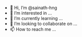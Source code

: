 - 👋 Hi, I’m @sainath-hng
- 👀 I’m interested in ...
- 🌱 I’m currently learning ...
- 💞️ I’m looking to collaborate on ...
- 📫 How to reach me ...

<!---
sainath-hng/sainath-hng is a ✨ special ✨ repository because its `README.md` (this file) appears on your GitHub profile.
You can click the Preview link to take a look at your changes.
--->
